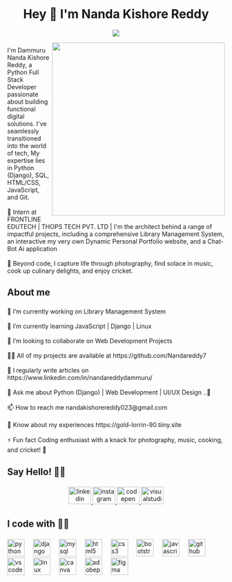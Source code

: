 <h1 align="center">Hey 👋 I'm Nanda Kishore Reddy</h1>
<p align='center'> </h1>
<p align="center">
<a align="center" href="https://github.com/DenverCoder1/readme-typing-svg"><img src="https://readme-typing-svg.herokuapp.com?&font=IBM+Plex+Sans&color=d25f2c&size=25&lines=Welcome+to+my+GitHub+Profile!;A+Full-Stack+web+developer." /></a>
</p>
<div align="center">
    <img align="right" height="400" src="https://camo.githubusercontent.com/c1dcb74cc1c1835b1d716f5051499a2814c683c806b15f04b0eba492863703e9/68747470733a2f2f63646e2e6472696262626c652e636f6d2f75736572732f3733303730332f73637265656e73686f74732f363538313234332f6176656e746f2e676966"/>
</div>

###

<p align="left">I'm Dammuru Nanda Kishore Reddy, a Python Full Stack Developer passionate about building functional digital solutions. I've seamlessly transitioned into the world of tech, My expertise lies in Python (Django), SQL, HTML/CSS, JavaScript, and Git.<br><br>💼 Intern at FRONTLINE EDUTECH | THOPS TECH PVT. LTD | I'm the architect behind a range of impactful projects, including a comprehensive Library Management System, an interactive my very own Dynamic Personal Portfolio website, and a Chat-Bot Ai application<br><br>📸 Beyond code, I capture life through photography, find solace in music, cook up culinary delights, and enjoy cricket.</p>

###

<h2 align="left">About me</h2>

###

<p align="left">🔭 I’m currently working on Library Management System<br><br>🌱 I’m currently learning JavaScript | Django | Linux<br><br>👯 I’m looking to collaborate on Web Development Projects<br><br>👨‍💻 All of my projects are available at https://github.com/Nandareddy7<br><br>📝 I regularly write articles on https://www.linkedin.com/in/nandareddydammuru/<br><br>💬 Ask me about Python (Django) | Web Development | UI/UX Design ..🙌<br><br>📫 How to reach me nandakishorereddy023@gmail.com<br><br>📄 Know about my experiences https://gold-lorrin-90.tiiny.site<br><br>⚡ Fun fact Coding enthusiast with a knack for photography, music, cooking, and cricket! 🤩</p>

###

<h2 align="left">Say Hello! 🙋‍♂️</h2>

###

<div align="center">
  <a href="https://www.linkedin.com/in/nandareddydammuru/" target="_blank">
    <img src="https://raw.githubusercontent.com/maurodesouza/profile-readme-generator/master/src/assets/icons/social/linkedin/default.svg" width="52" height="40" alt="linkedin logo"  />
  </a>
  <a href="https://www.instagram.com/unique.frames_nanda/" target="_blank">
    <img src="https://raw.githubusercontent.com/maurodesouza/profile-readme-generator/master/src/assets/icons/social/instagram/default.svg" width="52" height="40" alt="instagram logo"  />
  </a>
  <a href="https://codepen.io/nanda-kishore-the-reactor" target="_blank">
    <img src="https://raw.githubusercontent.com/maurodesouza/profile-readme-generator/master/src/assets/icons/social/codepen/default.svg" width="52" height="40" alt="codepen logo"  />
  </a>
  <img src="https://raw.githubusercontent.com/maurodesouza/profile-readme-generator/master/src/assets/icons/social/visualstudio/default.svg" width="52" height="40" alt="visualstudio logo"  />
</div>

###

<h2 align="left">I code with 👨‍💻</h2>

###

<div align="left">
  <img src="https://skillicons.dev/icons?i=py" height="40" alt="python logo"  />
  <img width="12" />
  <img src="https://skillicons.dev/icons?i=django" height="40" alt="django logo"  />
  <img width="12" />
  <img src="https://skillicons.dev/icons?i=mysql" height="40" alt="mysql logo"  />
  <img width="12" />
  <img src="https://skillicons.dev/icons?i=html" height="40" alt="html5 logo"  />
  <img width="12" />
  <img src="https://skillicons.dev/icons?i=css" height="40" alt="css3 logo"  />
  <img width="12" />
  <img src="https://skillicons.dev/icons?i=bootstrap" height="40" alt="bootstrap logo"  />
  <img width="12" />
  <img src="https://skillicons.dev/icons?i=js" height="40" alt="javascript logo"  />
  <img width="12" />
  <img src="https://skillicons.dev/icons?i=github" height="40" alt="github logo"  />
  <img width="12" />
  <img src="https://skillicons.dev/icons?i=vscode" height="40" alt="vscode logo"  />
  <img width="12" />
  <img src="https://skillicons.dev/icons?i=linux" height="40" alt="linux logo"  />
  <img width="12" />
  <img src="https://cdn.jsdelivr.net/gh/devicons/devicon/icons/canva/canva-original.svg" height="40" alt="canva logo"  />
  <img width="12" />
  <img src="https://skillicons.dev/icons?i=ps" height="40" alt="adobephotoshop logo"  />
  <img width="12" />
  <img src="https://skillicons.dev/icons?i=figma" height="40" alt="figma logo"  />
</div>
